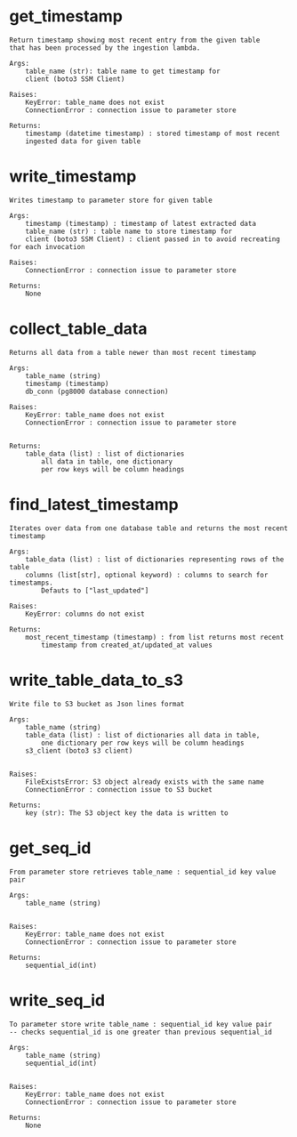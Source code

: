 # get_timestamp


    Return timestamp showing most recent entry from the given table
    that has been processed by the ingestion lambda.

    Args:
        table_name (str): table name to get timestamp for
        client (boto3 SSM Client)

    Raises:
        KeyError: table_name does not exist
        ConnectionError : connection issue to parameter store

    Returns:
        timestamp (datetime timestamp) : stored timestamp of most recent
        ingested data for given table
    

# write_timestamp



    Writes timestamp to parameter store for given table

    Args:
        timestamp (timestamp) : timestamp of latest extracted data
        table_name (str) : table name to store timestamp for
        client (boto3 SSM Client) : client passed in to avoid recreating for each invocation

    Raises:
        ConnectionError : connection issue to parameter store

    Returns:
        None
    

# collect_table_data


    Returns all data from a table newer than most recent timestamp

    Args:
        table_name (string)
        timestamp (timestamp)
        db_conn (pg8000 database connection)

    Raises:
        KeyError: table_name does not exist
        ConnectionError : connection issue to parameter store


    Returns:
        table_data (list) : list of dictionaries
            all data in table, one dictionary
            per row keys will be column headings
    

# find_latest_timestamp



    Iterates over data from one database table and returns the most recent timestamp

    Args:
        table_data (list) : list of dictionaries representing rows of the table
        columns (list[str], optional keyword) : columns to search for timestamps.
            Defauts to ["last_updated"]

    Raises:
        KeyError: columns do not exist

    Returns:
        most_recent_timestamp (timestamp) : from list returns most recent
            timestamp from created_at/updated_at values
    

# write_table_data_to_s3


    Write file to S3 bucket as Json lines format

    Args:
        table_name (string)
        table_data (list) : list of dictionaries all data in table,
            one dictionary per row keys will be column headings
        s3_client (boto3 s3 client)


    Raises:
        FileExistsError: S3 object already exists with the same name
        ConnectionError : connection issue to S3 bucket

    Returns:
        key (str): The S3 object key the data is written to
    

# get_seq_id


    From parameter store retrieves table_name : sequential_id key value pair

    Args:
        table_name (string)


    Raises:
        KeyError: table_name does not exist
        ConnectionError : connection issue to parameter store

    Returns:
        sequential_id(int)

    

# write_seq_id



    To parameter store write table_name : sequential_id key value pair
    -- checks sequential_id is one greater than previous sequential_id

    Args:
        table_name (string)
        sequential_id(int)


    Raises:
        KeyError: table_name does not exist
        ConnectionError : connection issue to parameter store

    Returns:
        None
    

